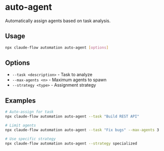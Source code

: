 # auto-agent

Automatically assign agents based on task analysis.

## Usage
```bash
npx claude-flow automation auto-agent [options]
```

## Options
- `--task <description>` - Task to analyze
- `--max-agents <n>` - Maximum agents to spawn
- `--strategy <type>` - Assignment strategy

## Examples
```bash
# Auto-assign for task
npx claude-flow automation auto-agent --task "Build REST API"

# Limit agents
npx claude-flow automation auto-agent --task "Fix bugs" --max-agents 3

# Use specific strategy
npx claude-flow automation auto-agent --strategy specialized
```
